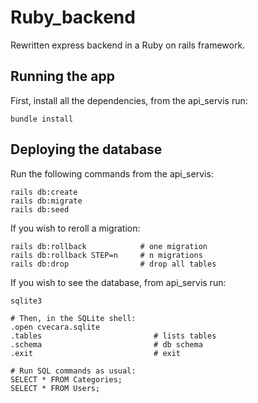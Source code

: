 # Ruby_backend
Rewritten express backend in a Ruby on rails framework.

## Running the app
First, install all the dependencies, from the api_servis run:
```
bundle install
```

## Deploying the database
Run the following commands from the api_servis: <br>
```
rails db:create
rails db:migrate
rails db:seed
```

If you wish to reroll a migration:
```
rails db:rollback            # one migration
rails db:rollback STEP=n     # n migrations
rails db:drop                # drop all tables
```

If you wish to see the database, from api_servis run:
```
sqlite3

# Then, in the SQLite shell:
.open cvecara.sqlite
.tables                         # lists tables
.schema                         # db schema
.exit                           # exit

# Run SQL commands as usual:
SELECT * FROM Categories;
SELECT * FROM Users;
```